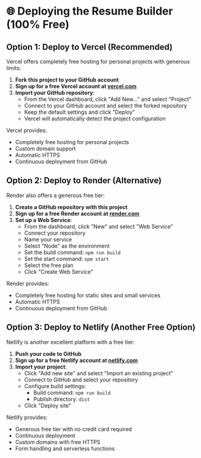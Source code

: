 # 🌐 Deploying the Resume Builder (100% Free)

## Option 1: Deploy to Vercel (Recommended)

Vercel offers completely free hosting for personal projects with generous limits:

1. **Fork this project to your GitHub account**
2. **Sign up for a free Vercel account at [vercel.com](https://vercel.com)**
3. **Import your GitHub repository**:
   - From the Vercel dashboard, click "Add New..." and select "Project"
   - Connect to your GitHub account and select the forked repository
   - Keep the default settings and click "Deploy"
   - Vercel will automatically detect the project configuration

Vercel provides:
- Completely free hosting for personal projects
- Custom domain support
- Automatic HTTPS
- Continuous deployment from GitHub

## Option 2: Deploy to Render (Alternative)

Render also offers a generous free tier:

1. **Create a GitHub repository with this project**
2. **Sign up for a free Render account at [render.com](https://render.com)**
3. **Set up a Web Service**:
   - From the dashboard, click "New" and select "Web Service"
   - Connect your repository
   - Name your service
   - Select "Node" as the environment
   - Set the build command: `npm run build`
   - Set the start command: `npm start`
   - Select the free plan
   - Click "Create Web Service"

Render provides:
- Completely free hosting for static sites and small services
- Automatic HTTPS
- Continuous deployment from GitHub

## Option 3: Deploy to Netlify (Another Free Option)

Netlify is another excellent platform with a free tier:

1. **Push your code to GitHub**
2. **Sign up for a free Netlify account at [netlify.com](https://netlify.com)**
3. **Import your project**:
   - Click "Add new site" and select "Import an existing project"
   - Connect to GitHub and select your repository
   - Configure build settings:
     - Build command: `npm run build`
     - Publish directory: `dist`
   - Click "Deploy site"

Netlify provides:
- Generous free tier with no credit card required
- Continuous deployment
- Custom domains with free HTTPS
- Form handling and serverless functions